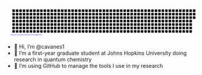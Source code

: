 ![gitartwork](gitartwork.svg)
- 👋 Hi, I’m @cavanes1
- 👀 I’m a first-year graduate student at Johns Hopkins University doing research in quantum chemistry
- 🌱 I’m using GitHub to manage the tools I use in my research

<!---
Things to add in the future (from GitHub's template):
- 💞️ I’m looking to collaborate on ...
- 📫 How to reach me ...
--->
